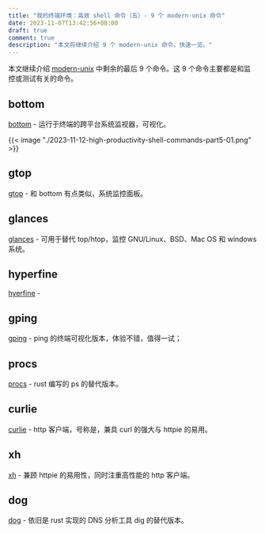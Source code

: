 ```yaml
---
title: "我的终端环境：高效 shell 命令（五）- 9 个 modern-unix 命令"
date: 2023-11-07T13:42:56+08:00
draft: true
comment: true
description: "本文将继续介绍 9 个 modern-unix 命令，快速一览。"
---
```


本文继续介绍 [modern-unix]() 中剩余的最后 9 个命令。这 9 个命令主要都是和监控或测试有关的命令。

## bottom

[bottom](https://github.com/ClementTsang/bottom) - 运行于终端的跨平台系统监视器，可视化。

{{< image "./2023-11-12-high-productivity-shell-commands-part5-01.png" >}}

## gtop

[gtop](https://github.com/aksakalli/gtop) - 和 bottom 有点类似，系统监控面板。

## glances

[glances](https://github.com/nicolargo/glances) - 可用于替代 top/htop，监控 GNU/Linux、BSD、Mac OS 和 windows 系统。

## hyperfine

[hyerfine](https://github.com/sharkdp/hyperfine) - 

## gping

[gping](https://github.com/orf/gping) - ping 的终端可视化版本，体验不错，值得一试；

## procs

[procs](https://github.com/dalance/procs) - rust 编写的 ps 的替代版本。

## curlie

[curlie](https://github.com/rs/curlie) - http 客户端，号称是，兼具 curl 的强大与 httpie 的易用。

## xh

[xh](https://github.com/ducaale/xh) - 兼顾 httpie 的易用性，同时注重高性能的 http 客户端。

## dog

[dog](https://github.com/ogham/dog) - 依旧是 rust 实现的 DNS 分析工具 dig 的替代版本。

